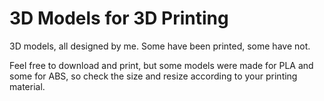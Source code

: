 # 3D Models for 3D Printing
3D models, all designed by me. Some have been printed, some have not.

Feel free to download and print, but some models were made for PLA and some for ABS, so check the size and resize according to your printing material.
